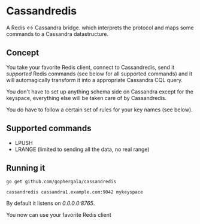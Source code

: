 Cassandredis
============

A Redis <-> Cassandra bridge. which interprets the protocol and maps some commands to a Cassandra datastructure.

Concept
-------

You take your favorite Redis client, connect to Cassandredis, send it *supported* Redis commands (see below for all supported commands) and it will automagically transform it into a appropriate Cassandra CQL query.

You don't have to set up anything schema side on Cassandra except for the keyspace, everything else will be taken care of by Cassandredis.

You do have to follow a certain set of rules for your key names (see below).

Supported commands
------------------

* LPUSH
* LRANGE (limited to sending all the data, no real range)

Running it
----------

    go get github.com/gophergala/cassandredis

    cassandredis cassandra1.example.com:9042 mykeyspace

By default it listens on *0.0.0.0:8765*.

You now can use your favorite Redis client
